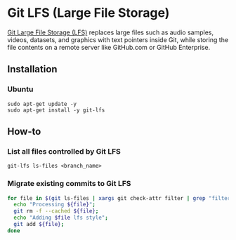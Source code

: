 # Git LFS (Large File Storage)

[Git Large File Storage (LFS)](https://git-lfs.github.com/) replaces large files such as audio samples, videos, datasets, and graphics with text pointers inside Git, while storing the file contents on a remote server like GitHub.com or GitHub Enterprise.

## Installation

### Ubuntu

```shell
sudo apt-get update -y
sudo apt-get install -y git-lfs
```

## How-to

### List all files controlled by Git LFS

```shell
git-lfs ls-files <branch_name>
```

### Migrate existing commits to Git LFS 

```bash
for file in $(git ls-files | xargs git check-attr filter | grep "filter: lfs" | sed -r "s/(.*): filter: lfs/\1/"); do
  echo "Processing ${file}";
  git rm -f --cached ${file};   
  echo "Adding $file lfs style";   
  git add ${file}; 
done
```
